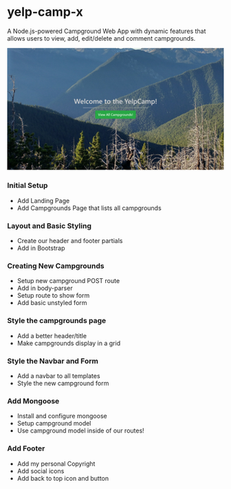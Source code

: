 # yelp-camp-x
A Node.js-powered Campground Web App with dynamic features that allows users to view, add, edit/delete and comment campgrounds. 

![screenshot](./views/img/screenshot.png)

### Initial Setup
* Add Landing Page
* Add Campgrounds Page that lists all campgrounds

### Layout and Basic Styling
* Create our header and footer partials
* Add in Bootstrap

### Creating New Campgrounds
* Setup new campground POST route
* Add in body-parser
* Setup route to show form
* Add basic unstyled form

### Style the campgrounds page
* Add a better header/title
* Make campgrounds display in a grid

### Style the Navbar and Form
* Add a navbar to all templates
* Style the new campground form

### Add Mongoose
* Install and configure mongoose
* Setup campground model
* Use campground model inside of our routes!

### Add Footer
* Add my personal Copyright
* Add social icons
* Add back to top icon and button